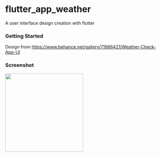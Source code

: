 # flutter_app_weather

A user interface design creation with flutter 

### Getting Started
 Design from https://www.behance.net/gallery/71986421/Weather-Check-App-UI
 
### Screenshot
<img src="https://user-images.githubusercontent.com/11628897/91625280-ae88be80-e9ae-11ea-864a-ac494d1fa261.jpg" width="250">
